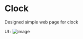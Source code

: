 # Clock
Designed simple web page for clock 


UI :
![image](https://github.com/VeerkrushnaDalvi/Clock/assets/115724293/8b9efaef-f42e-47b5-a137-0bece7e7748d)
